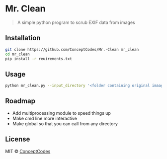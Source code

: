 # Mr. Clean 

> A simple python program to scrub EXIF data from images

## Installation

```sh
git clone https://github.com/ConceptCodes/Mr.-Clean mr_clean
cd mr_clean
pip install -r reuirements.txt
```

## Usage

```sh
python mr_clean.py --input_directory '<folder containing original imaages' --output_directory '<folder where you want clean images>'
```

## Roadmap

- Add multiprocessing module to speed things up
- Make cmd line more interactive
- Make global so that you can call from any directory

## License

MIT © [ConceptCodes](https://conceptcodes.dev)
